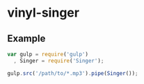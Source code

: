 # vinyl-singer

## Example

``` javascript
var gulp = require('gulp')
  , Singer = require('Singer');

gulp.src('/path/to/*.mp3').pipe(Singer());
```
